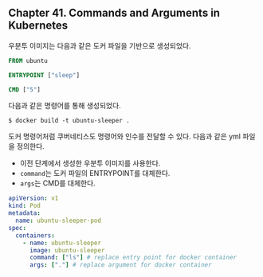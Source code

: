 
## Chapter 41. Commands and Arguments in Kubernetes

우분투 이미지는 다음과 같은 도커 파일을 기반으로 생성되었다.

```dockerfile
FROM ubuntu

ENTRYPOINT ["sleep"]

CMD ["5"]
```

다음과 같은 명령어를 통해 생성되었다.

```
$ docker build -t ubuntu-sleeper .
```

도커 명령어처럼 쿠버네티스도 명령어와 인수를 전달할 수 있다. 다음과 같은 yml 파일을 정의한다. 

- 이전 단계에서 생성한 우분투 이미지를 사용한다.
- `command`는 도커 파일의 ENTRYPOINT를 대체한다. 
- `args`는 CMD를 대체한다.

```yml
apiVersion: v1
kind: Pod
metadata:
  name: ubuntu-sleeper-pod
spec:
  containers:
    - name: ubuntu-sleeper
      image: ubuntu-sleeper
      command: ["ls"] # replace entry point for docker container
      args: ["."] # replace argument for docker container
```
